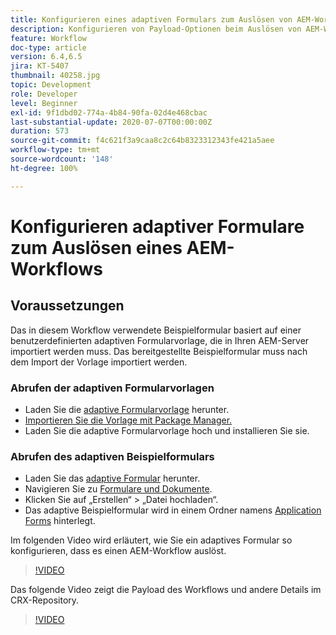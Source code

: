 ```yaml
---
title: Konfigurieren eines adaptiven Formulars zum Auslösen von AEM-Workflows – Übersicht
description: Konfigurieren von Payload-Optionen beim Auslösen von AEM-Workflows bei der Formularübermittlung
feature: Workflow
doc-type: article
version: 6.4,6.5
jira: KT-5407
thumbnail: 40258.jpg
topic: Development
role: Developer
level: Beginner
exl-id: 9f1dbd02-774a-4b84-90fa-02d4e468cbac
last-substantial-update: 2020-07-07T00:00:00Z
duration: 573
source-git-commit: f4c621f3a9caa8c2c64b8323312343fe421a5aee
workflow-type: tm+mt
source-wordcount: '148'
ht-degree: 100%

---
```


# Konfigurieren adaptiver Formulare zum Auslösen eines AEM-Workflows 

## Voraussetzungen

Das in diesem Workflow verwendete Beispielformular basiert auf einer benutzerdefinierten adaptiven Formularvorlage, die in Ihren AEM-Server importiert werden muss. Das bereitgestellte Beispielformular muss nach dem Import der Vorlage importiert werden.

### Abrufen der adaptiven Formularvorlagen

* Laden Sie die [adaptive Formularvorlage](assets/af-form-template.zip) herunter.
* [Importieren Sie die Vorlage mit Package Manager.](http://localhost:4502/crx/packmgr/index.jsp)
* Laden Sie die adaptive Formularvorlage hoch und installieren Sie sie.

### Abrufen des adaptiven Beispielformulars

* Laden Sie das [adaptive Formular](assets/peak-application-form.zip) herunter.
* Navigieren Sie zu [Formulare und Dokumente](http://localhost:4502/aem/forms.html/content/dam/formsanddocuments).
* Klicken Sie auf „Erstellen“ > „Datei hochladen“.
* Das adaptive Beispielformular wird in einem Ordner namens [Application Forms](http://localhost:4502/aem/forms.html/content/dam/formsanddocuments/applicationforms) hinterlegt.

Im folgenden Video wird erläutert, wie Sie ein adaptives Formular so konfigurieren, dass es einen AEM-Workflow auslöst.
>[!VIDEO](https://video.tv.adobe.com/v/40258?quality=12&learn=on)

Das folgende Video zeigt die Payload des Workflows und andere Details im CRX-Repository.

>[!VIDEO](https://video.tv.adobe.com/v/40259?quality=12&learn=on)
